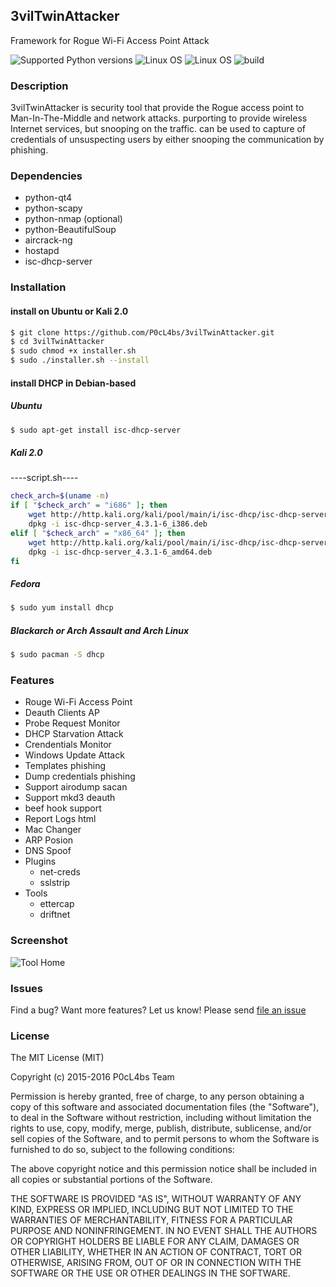 
3vilTwinAttacker
---
Framework for Rogue Wi-Fi Access Point Attack

![Supported Python versions](https://img.shields.io/badge/python-2.7-blue.svg)
![Linux OS](https://img.shields.io/badge/Version-0.6.7-red.svg)
![Linux OS](https://img.shields.io/badge/Supported%20OS-Linux-green.svg)
![build](https://travis-ci.org/P0cL4bs/3vilTwinAttacker.svg)
### Description
3vilTwinAttacker is security tool that  provide the Rogue access point to Man-In-The-Middle and network attacks. purporting to provide wireless Internet services, but snooping on the traffic. can be used to capture of credentials of unsuspecting users by either snooping the communication by phishing.

### Dependencies
* python-qt4
* python-scapy
* python-nmap (optional)
* python-BeautifulSoup
* aircrack-ng
* hostapd
* isc-dhcp-server

### Installation

#### install on Ubuntu or Kali 2.0
```sh
$ git clone https://github.com/P0cL4bs/3vilTwinAttacker.git
$ cd 3vilTwinAttacker
$ sudo chmod +x installer.sh
$ sudo ./installer.sh --install
```
#### install DHCP in  Debian-based

##### Ubuntu

```sh
$ sudo apt-get install isc-dhcp-server
```

##### Kali 2.0
----script.sh----
```sh
check_arch=$(uname -m)
if [ "$check_arch" = "i686" ]; then
    wget http://http.kali.org/kali/pool/main/i/isc-dhcp/isc-dhcp-server_4.3.1-6_i386.deb
    dpkg -i isc-dhcp-server_4.3.1-6_i386.deb
elif [ "$check_arch" = "x86_64" ]; then
    wget http://http.kali.org/kali/pool/main/i/isc-dhcp/isc-dhcp-server_4.3.1-6_amd64.deb
    dpkg -i isc-dhcp-server_4.3.1-6_amd64.deb
fi
```

##### Fedora

```sh
$ sudo yum install dhcp
```
##### Blackarch or Arch Assault and Arch Linux
```sh
$ sudo pacman -S dhcp
```

### Features
* Rouge Wi-Fi Access Point
* Deauth Clients AP 
* Probe Request Monitor
* DHCP Starvation Attack
* Crendentials Monitor
* Windows Update Attack
* Templates phishing
* Dump credentials phishing
* Support airodump sacan
* Support mkd3 deauth
* beef hook support
* Report Logs html
* Mac Changer 
* ARP Posion 
* DNS Spoof 
* Plugins
    - net-creds
    - sslstrip
* Tools
    - ettercap
	- driftnet

### Screenshot
![Tool Home](https://dl.dropboxusercontent.com/u/97321327/evil/evil6.7.png)

### Issues
Find a bug? Want more features?  Let us know! Please send [file an issue](https://github.com/P0cL4bs/3vilTwinAttacker/issues/new) 

### License
The MIT License (MIT)

Copyright (c) 2015-2016 P0cL4bs Team

Permission is hereby granted, free of charge, to any person obtaining a copy
of this software and associated documentation files (the "Software"), to deal
in the Software without restriction, including without limitation the rights
to use, copy, modify, merge, publish, distribute, sublicense, and/or sell
copies of the Software, and to permit persons to whom the Software is
furnished to do so, subject to the following conditions:

The above copyright notice and this permission notice shall be included in all
copies or substantial portions of the Software.

THE SOFTWARE IS PROVIDED "AS IS", WITHOUT WARRANTY OF ANY KIND, EXPRESS OR
IMPLIED, INCLUDING BUT NOT LIMITED TO THE WARRANTIES OF MERCHANTABILITY,
FITNESS FOR A PARTICULAR PURPOSE AND NONINFRINGEMENT. IN NO EVENT SHALL THE
AUTHORS OR COPYRIGHT HOLDERS BE LIABLE FOR ANY CLAIM, DAMAGES OR OTHER
LIABILITY, WHETHER IN AN ACTION OF CONTRACT, TORT OR OTHERWISE, ARISING FROM,
OUT OF OR IN CONNECTION WITH THE SOFTWARE OR THE USE OR OTHER DEALINGS IN THE
SOFTWARE.